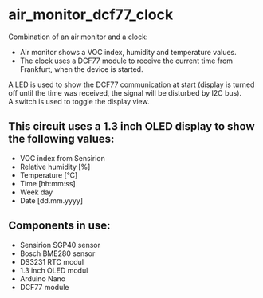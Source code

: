 # air_monitor_dcf77_clock


Combination of an air monitor and a clock:  
- Air monitor shows a VOC index, humidity and temperature values.   
- The clock uses a DCF77 module to receive the current time from Frankfurt, when the device is started.


A LED is used to show the DCF77 communication at start (display is turned off until the time was received, the signal will be disturbed by I2C bus).  
A switch is used to toggle the display view.


This circuit uses a 1.3 inch OLED display to show the following values:
-----------------------------------------------------------------------

- VOC index from Sensirion
- Relative humidity [%]
- Temperature [°C]
- Time [hh:mm:ss]
- Week day
- Date [dd.mm.yyyy]


Components in use:
------------------

- Sensirion SGP40 sensor
- Bosch BME280 sensor
- DS3231 RTC modul
- 1.3 inch OLED modul
- Arduino Nano
- DCF77 module
